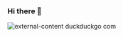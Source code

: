 ### Hi there 👋


![external-content duckduckgo com](https://user-images.githubusercontent.com/90400538/149584778-f9dc4bed-d48d-4676-911f-c937fb14940d.gif)
